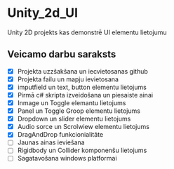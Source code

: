 # Unity_2d_UI
Unity 2D projekts kas demonstrē UI elementu lietojumu
## Veicamo darbu saraksts
- [x] Projekta uzzšakšana un iecvietosanas github
- [x] Projekta failu un mapju ievietosana
- [x] imputfield un text, button elementu lietojums
- [x] Pirmā c# skripta izveidošana un piesaiste ainai
- [x]  Inmage un Toggle elemantu lietojums
- [x]  Panel un Toggle Groop elementu lietojums
- [x]  Dropdown  un slider elementu lietojums
- [x]  Audio sorce un Scrolwiew elementu lietojums
- [x]  DragAndDrop funkcionialitāte
- [ ]  Jaunas ainas ieviešana
- [ ]  Rigidbody un Collider komponenšu lietojums
- [ ]  Sagatavošana windows platformai
